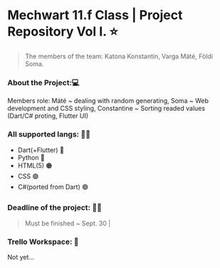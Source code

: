 # Mechwart 11.f Class | Project Repository Vol I. ⭐
> The members of the team: Katona Konstantin, Varga Máté, Földi Soma.
### About the Project:💻
Members role: Máté ~ dealing with random generating, Soma ~ Web development and CSS styling, Constantine ~ Sorting readed values (Dart/C# proting, Flutter UI)
### All supported langs: 👨‍💻
- Dart(+Flutter) 🔵
- Python           🔵
- HTML(5)            🟠
- CSS                  🟢
- C#(ported from Dart)   🟣
### Deadline of the project: 📆🍂
> Must be finished ~ Sept. 30 |
### Trello Workspace: 📮
Not yet... 